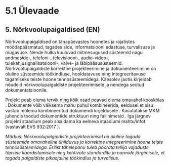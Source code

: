 # 5.1 Ülevaade

## 5. Nõrkvoolupaigaldised (EN)

Nõrkvoolupaigaldised on tänapäevastes hoonetes ja rajatistes möödapääsmatud, tagades side, informatsiooni edastuse, turvalisuse ja mugavuse. Nende hulka kuuluvad mitmesugused süsteemid nagu andmeside-, telefoni-, televisiooni-, audio-video-, tulekahjusignalisatsiooni-, valve- ja läbipääsusüsteemid. Nõrkvoolupaigaldiste korrektne projekteerimine ja dokumenteerimine on oluline süsteemide töökindluse, hooldatavuse ning integreeritavuse tagamiseks teiste hoone tehnosüsteemidega. Käesolev jaotis kirjeldab nõudeid nõrkvoolupaigaldiste projekteerimisele ja nendega seotud dokumentatsioonile.

Projekt peab olema tervik ning kõik osad peavad olema omavahel kooskõlas . Dokumente võib väiksema mahu puhul kombineerida, eeldusel et sisu vastab mõlema kombineeritud dokumendi kirjeldusele . Kasutatakse MKM juhendis toodud dokumentide struktuuri ning failinimesid . Iga järgnev projekti staadium peab sisaldama ka eelneva staadiumi mahtu/infot (vastavalt EVS 932:2017 ).

*Märkus: Nõrkvoolupaigaldiste projekteerimisel on oluline tagada süsteemide omavaheline ühilduvus ja korrektne integreerimine hoone teiste tehnosüsteemidega. Erilist tähelepanu tuleb pöörata tellija vajaduste täpsele kaardistamisele ning kehtivate standardite ja normide järgimisele, et tagada paigaldiste pikaajaline töökindlus ja turvalisus.*